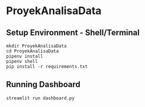 # ProyekAnalisaData

## Setup Environment - Shell/Terminal
```
mkdir ProyekAnalisaData
cd ProyekAnalisaData
pipenv install
pipenv shell
pip install -r requirements.txt
```

## Running Dashboard
```
streamlit run dashboard.py
```
